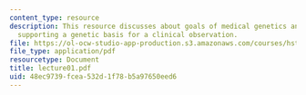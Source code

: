 ```yaml
---
content_type: resource
description: This resource discusses about goals of medical genetics and evidence
  supporting a genetic basis for a clinical observation.
file: https://ol-ocw-studio-app-production.s3.amazonaws.com/courses/hst-161-molecular-biology-and-genetics-in-modern-medicine-fall-2007/48ec9739fcea532d1f78b5a97650eed6_lecture01.pdf
file_type: application/pdf
resourcetype: Document
title: lecture01.pdf
uid: 48ec9739-fcea-532d-1f78-b5a97650eed6
---
```

